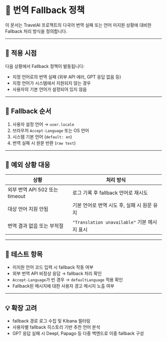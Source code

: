 

# 🔄 번역 Fallback 정책

이 문서는 TravelAI 프로젝트의 다국어 번역 실패 또는 언어 미지원 상황에 대비한 Fallback 처리 방식을 정의합니다.

---

## 📌 적용 시점

다음 상황에서 Fallback 정책이 발동됩니다:

- 지정 언어로의 번역 실패 (외부 API 에러, GPT 응답 없음 등)
- 지정 언어가 시스템에서 지원되지 않는 경우
- 사용자의 기본 언어가 설정되어 있지 않음

---

## 🔁 Fallback 순서

1. 사용자 설정 언어 → `user.locale`
2. 브라우저 `Accept-Language` 또는 OS 언어
3. 시스템 기본 언어 (`default: en`)
4. 번역 실패 시 원문 반환 (`raw text`)

---

## 🚨 예외 상황 대응

| 상황 | 처리 방식 |
|------|-----------|
| 외부 번역 API 502 또는 timeout | 로그 기록 후 fallback 언어로 재시도 |
| 대상 언어 지원 안됨 | 기본 언어로 번역 시도 후, 실패 시 원문 유지 |
| 번역 결과 없음 또는 부적절 | `"Translation unavailable"` 기본 메시지 표시 |

---

## 🧪 테스트 항목

- 미지원 언어 코드 입력 시 fallback 작동 여부
- 외부 번역 API 비정상 응답 → fallback 처리 확인
- `Accept-Language`가 빈 경우 → `defaultLanguage` 적용 확인
- Fallback된 메시지에 대한 사용자 경고 메시지 노출 여부

---

## 💡 확장 고려

- fallback 경로 로그 수집 및 Kibana 필터링
- 사용자별 fallback 히스토리 기반 추천 언어 분석
- GPT 응답 실패 시 Deepl, Papago 등 다중 백엔드로 이중 fallback 구성